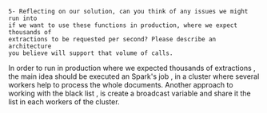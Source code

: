 ```$xslt
5- Reflecting on our solution, can you think of any issues we might run into
if we want to use these functions in production, where we expect thousands of 
extractions to be requested per second? Please describe an architecture 
you believe will support that volume of calls.
```

In order to run in production where we expected  thousands of extractions , 
the main idea should be executed an  Spark's job , in a cluster where several 
workers help to process the whole documents.
Another approach to working with the black list , is create a broadcast 
variable and share it the  list in each workers of the cluster.